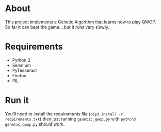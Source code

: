 # About

This project implements a Genetic Algorithm that learns how to play QWOP. So far it can beat the game... but it runs very slowly.

# Requirements

- Python 3
- Selenium
- PyTesseract
- Firefox
- PIL

# Run it

You'll need to install the requirements file (`pip3 install -r requirements.txt`) then just running `genetic_qwop.py` with `python3 genetic_qwop.py` should work.
